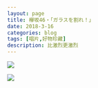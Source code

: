 ```yaml
---
layout: page
title: 欅坂46・「ガラスを割れ！」
date: 2018-3-16
categories: blog
tags: [唱片,好物珍藏]
description: 比激烈更激烈
---
```

![](http://p5o4jrt16.bkt.clouddn.com/%E6%96%B0%E8%A6%8F%E3%83%89%E3%82%AD%E3%83%A5%E3%83%A1%E3%83%B3%E3%83%88%202018-03-16%2015.37.04_1.jpg)

![](http://)